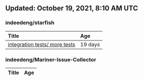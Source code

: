 ## Updated: October 19, 2021, 8:10 AM UTC


### indeedeng/starfish
|**Title**|**Age**|
|:----|:----|
|[integration tests/ more tests](https://github.com/indeedeng/starfish/issues/117)|19&nbsp;days|


### indeedeng/Mariner-Issue-Collector
|**Title**|**Age**|
|:----|:----|